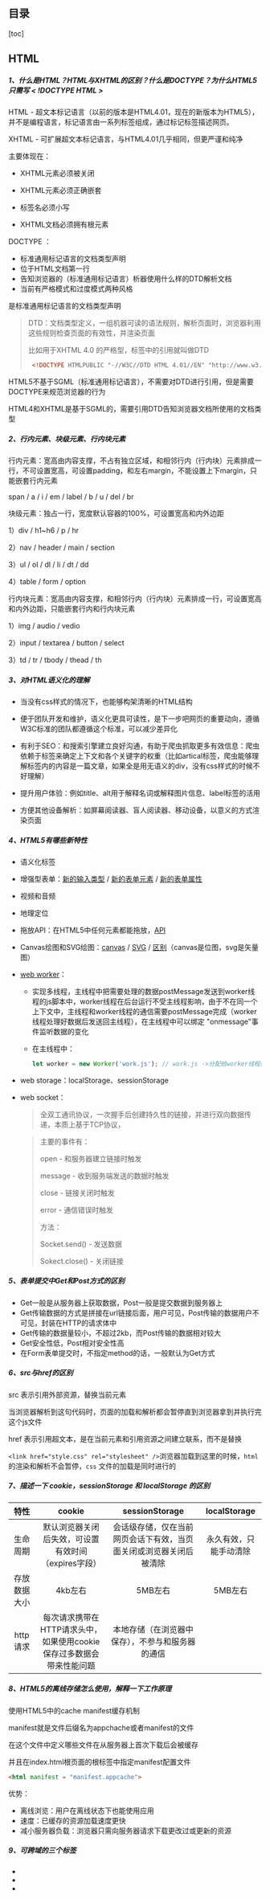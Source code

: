 ## 目录

[toc]

## HTML

##### 1、什么是HTML？HTML与XHTML的区别？什么是DOCTYPE？为什么HTML5只需写 <  !DOCTYPE HTML >

HTML  - 超文本标记语言（以前的版本是HTML4.01，现在的新版本为HTML5），并不是编程语言，标记语言由一系列标签组成，通过标记标签描述网页。

XHTML - 可扩展超文本标记语言，与HTML4.01几乎相同，但更严谨和纯净

主要体现在：

- XHTML元素必须被关闭

- XHTML元素必须正确嵌套

- 标签名必须小写

- XHTML文档必须拥有根元素

DOCTYPE ：

- 标准通用标记语言的文档类型声明
- 位于HTML文档第一行
- 告知浏览器的（标准通用标记语言）析器使用什么样的DTD解析文档
- 当前有严格模式和过度模式两种风格

是标准通用标记语言的文档类型声明

> DTD：文档类型定义，一组机器可读的语法规则，解析页面时，浏览器利用这些规则检查页面的有效性，并渲染页面
>
> 比如用于XHTML 4.0 的严格型，标签中的引用就叫做DTD
>
> ```html
>  <!DOCTYPE HTMLPUBLIC "-//W3C//DTD HTML 4.01//EN" "http://www.w3.org/TR/html4/strict.dtd">
> ```

HTML5不基于SGML（标准通用标记语言），不需要对DTD进行引用，但是需要DOCTYPE来规范浏览器的行为

HTML4和XHTML是基于SGML的，需要引用DTD告知浏览器文档所使用的文档类型

##### 2、行内元素、块级元素、行内块元素

行内元素：宽高由内容支撑，不占有独立区域，和相邻行内（行内块）元素排成一行，不可设置宽高，可设置padding，和左右margin，不能设置上下margin，只能嵌套行内元素

span / a / i / em / label / b / u / del / br

块级元素：独占一行，宽度默认容器的100%，可设置宽高和内外边距

1）div / h1~h6 / p / hr

2）nav / header / main / section

3）ul / ol / dl / li / dt / dd

4）table / form / option

行内块元素：宽高由内容支撑，和相邻行内（行内块）元素排成一行，可设置宽高和内外边距，只能嵌套行内和行内块元素

1）img  / audio / vedio

2）input / textarea / button / select 

3）td / tr / tbody / thead / th

##### 3、对HTML语义化的理解

- 当没有css样式的情况下，也能够构架清晰的HTML结构
- 便于团队开发和维护，语义化更具可读性，是下一步吧网页的重要动向，遵循W3C标准的团队都遵循这个标准，可以减少差异化

- 有利于SEO：和搜索引擎建立良好沟通，有助于爬虫抓取更多有效信息：爬虫依赖于标签来确定上下文和各个关键字的权重（比如artical标签，爬虫能够理解标签内的内容是一篇文章，如果全是用无语义的div，没有css样式的时候不好理解）
- 提升用户体验：例如title、alt用于解释名词或解释图片信息、label标签的活用
- 方便其他设备解析：如屏幕阅读器、盲人阅读器、移动设备，以意义的方式渲染页面

##### 4、HTML5有哪些新特性

- 语义化标签

- 增强型表单：[新的输入类型](https://www.w3school.com.cn/html5/html_5_form_input_types.asp) / [新的表单元素](https://www.w3school.com.cn/html5/html_5_form_elements.asp) / [新的表单属性](https://www.w3school.com.cn/html5/html_5_form_attributes.asp)

- 视频和音频

- 地理定位

- 拖放API：在HTML5中任何元素都能拖放，[API](https://developer.mozilla.org/zh-CN/docs/Web/API/HTML_Drag_and_Drop_API)

- Canvas绘图和SVG绘图：[canvas](https://developer.mozilla.org/zh-CN/docs/Web/API/Canvas_API/Tutorial) / [SVG](https://www.w3school.com.cn/svg/index.asp) / [区别](https://www.w3school.com.cn/html5/html_5_canvas_vs_svg.asp)（canvas是位图，svg是矢量图）

- [web worker](https://developer.mozilla.org/zh-CN/docs/Web/API/Web_Workers_API/Using_web_workers)：

  - 实现多线程，主线程中把需要处理的数据postMessage发送到worker线程的js脚本中，worker线程在后台运行不受主线程影响，由于不在同一个上下文中，主线程和worker线程的通信需要postMessage完成（worker线程处理好数据后发送回主线程），在主线程中可以绑定 "onmessage"事件监听数据的变化

  - 在主线程中：

    ``````javascript
    let worker = new Worker('work.js'); // work.js ->分配给worker线程的脚本文件
    ``````

- web storage：localStorage、sessionStorage

- web socket：

  > 全双工通讯协议，一次握手后创建持久性的链接，并进行双向数据传递，本质上基于TCP协议，

  > 主要的事件有：
  >
  > open - 和服务器建立链接时触发
  >
  > message - 收到服务端发送的数据时触发
  >
  > close - 链接关闭时触发
  >
  > error - 通信错误时触发
  >
  > 方法：
  >
  > Socket.send() - 发送数据
  >
  > Sokect.close() - 关闭链接

##### 5、表单提交中Get和Post方式的区别

- Get一般是从服务器上获取数据，Post一般是提交数据到服务器上
- Get传输数据的方式是拼接在url链接后面，用户可见，Post传输的数据用户不可见，封装在HTTP的请求体中
- Get传输的数据量较小，不超过2kb，而Post传输的数据相对较大
- Get安全性低，Post相对安全性高
- 在Form表单提交时，不指定method的话，一般默认为Get方式

##### 6、src与href的区别

src 表示引用外部资源，替换当前元素

<script src="script.js"></script>当浏览器解析到这句代码时，页面的加载和解析都会暂停直到浏览器拿到并执行完这个js文件

href 表示引用超文本，是在当前元素和引用资源之间建立联系，而不是替换

`<link href="style.css" rel="stylesheet" />`浏览器加载到这里的时候，`html` 的渲染和解析不会暂停，`css` 文件的加载是同时进行的

##### 7、描述一下 cookie，sessionStorage 和 localStorage 的区别

|     特性     |                            cookie                            |                        sessionStorage                        |      localStorage      |
| :----------: | :----------------------------------------------------------: | :----------------------------------------------------------: | :--------------------: |
|   生命周期   |             默认浏览器关闭后失效，可设置有效时间（expires字段）             | 会话级存储，仅在当前网页会话下有效，当页面关闭或浏览器关闭后被清除 | 永久有效，只能手动清除 |
| 存放数据大小 |                           4kb左右                            |                           5MB左右                            |5MB左右|
|   http请求   | 每次请求携带在HTTP请求头中，如果使用cookie保存过多数据会带来性能问题 | 本地存储（在浏览器中保存），不参与和服务器的通信 ||

##### 8、HTML5的离线存储怎么使用，解释一下工作原理

使用HTML5中的cache manifest缓存机制

manifest就是文件后缀名为appchache或者manifest的文件

在这个文件中定义哪些文件在从服务器上首次下载后会被缓存

并且在index.html根页面的根标签中指定manifest配置文件

``````html
<html manifest = "manifest.appcache">
``````

优势：

- 离线浏览：用户在离线状态下也能使用应用
- 速度：已缓存的资源加载速度更快
- 减小服务器负载：浏览器只需向服务器请求下载更改过或更新的资源

##### 9、可跨域的三个标签

- <img src="">

- <link href="">

- <script src="">

## CSS

了解clip-path、grid布局

## JavaScript

#### 一、什么是 JS？

#### 二、基本语法

##### 1、变量

##### 2、数据类型

2.1 基本数据类型：String / Number / Boolean / Null / Undefined

2.2 引用（复杂）数据类型：Object / Array / Function

2.3  typeof 会返回哪些数据类型？

- Number：包括NaN
- String
- Object：包括Null 和 Array
- Function
- Boolean



## W3C标准

HTML / XHTML / HTML5  -> 显示数据

XML -> 传输和存储数据

CSS / CSS3 / 

TCP / IP

## ECMAScript标准

ES5 / ES6

JS -> ES + DOM +BOM

Node.Js -> ES

## 浏览器

##### 1、常见的浏览器内核有哪些，介绍一下你对浏览器内核的理解

常见浏览器内核：

- Trident 内核：IE
- Presto 内核：Opera7及以上（现为Blink）
- Webkit 内核：Safari、Chrome（现为Blink）
- Gecko  内核：FireFox、NETSCAPE6及以上
- Blink 内核：Chrome和Opera一起开发

浏览器内核分为渲染引擎和JS引擎：

渲染引擎：负责获取网页内容（HTML、XML、图像等），整理讯息（例如加入CSS），计算页面的显示方式（因此不同内核的浏览器对网页解析存在一定差异，需要做兼容）

JS引擎：解析和执行javascript来实现页面的动态效果

##### 2、如何实现浏览器内多个标签页（不同页面）之间的通信

- localStorage：浏览器多个标签公用存储空间，onstorage 监听localStorage变化，但只有在非当前页修改localstorage，以及对原有数据的值进行修改时才触发

- web socket

- web worker：sharedworker（前提是这些标签页必须同源）实现，由于时不同的标签页，因此在sharedWorker线程上的js脚本中需要监听消息的变化

  ``````javascript
  // sharedWorker所要用到的js文件，不必打包到项目中，直接放到服务器即可
  let data = ''
  onconnect = function (e) {
    let port = e.ports[0]
    port.onmessage = function (e) {
      if (e.data === 'get') {
        port.postMessage(data)
      } else {
        data = e.data
      }
    }
  }
  ``````





## 注

escape() 字符串编码

``````javascript
escape("羊驼")   // 输出：%u7F8A%u9A7C
``````